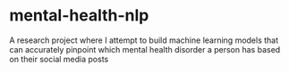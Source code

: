 # mental-health-nlp
A research project where I attempt to build machine learning models that can accurately pinpoint which mental health disorder a person has based on their social media posts
